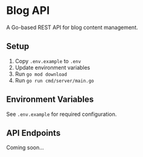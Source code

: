 # Blog API

A Go-based REST API for blog content management.

## Setup
1. Copy `.env.example` to `.env`
2. Update environment variables
3. Run `go mod download`
4. Run `go run cmd/server/main.go`

## Environment Variables
See `.env.example` for required configuration.

## API Endpoints
Coming soon...